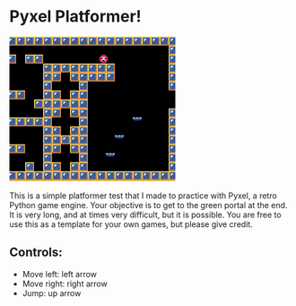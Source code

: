 # Pyxel Platformer!

![Screenshot](screenshot.png)

This is a simple platformer test that I made to practice with Pyxel, a retro Python game engine. Your objective is to get to the green portal at the end. It is very long, and at times very difficult, but it is possible. You are free to use this as a template for your own games, but please give credit.

## Controls:
- Move left: left arrow
- Move right: right arrow
- Jump: up arrow
